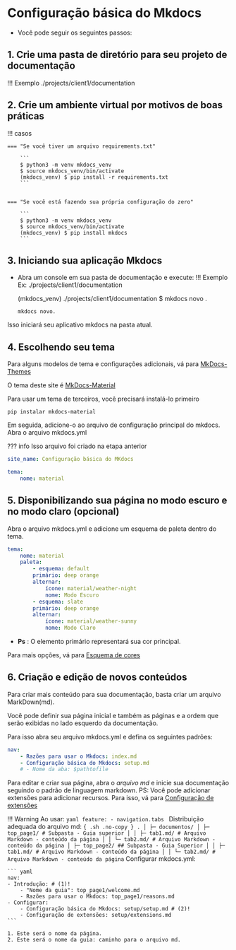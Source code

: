 # Configuração básica do Mkdocs

- Você pode seguir os seguintes passos:

## 1. Crie uma pasta de diretório para seu projeto de documentação
!!! Exemplo
    ./projects/client1/documentation


## 2. Crie um ambiente virtual por motivos de boas práticas

!!! casos

    === "Se você tiver um arquivo requirements.txt"

        ```
        $ python3 -m venv mkdocs_venv
        $ source mkdocs_venv/bin/activate
        (mkdocs_venv) $ pip install -r requirements.txt
        ```
        

    === "Se você está fazendo sua própria configuração do zero"

        ```
        $ python3 -m venv mkdocs_venv
        $ source mkdocs_venv/bin/activate
        (mkdocs_venv) $ pip install mkdocs
        ```

## 3. Iniciando sua aplicação Mkdocs
- Abra um console em sua pasta de documentação e execute:
!!! Exemplo
    Ex: ./projects/client1/documentation

    (mkdocs_venv) ./projects/client1/documentation $ mkdocs novo .

    ```
    mkdocs novo.
    ```
Isso iniciará seu aplicativo mkdocs na pasta atual.

## 4. Escolhendo seu tema

Para alguns modelos de tema e configurações adicionais, vá para [MkDocs-Themes](https://github.com/mkdocs/mkdocs/wiki/MkDocs-Themes)

O tema deste site é [MkDocs-Material](https://squidfunk.github.io/mkdocs-material/)

Para usar um tema de terceiros, você precisará instalá-lo primeiro

```
pip instalar mkdocs-material
```

Em seguida, adicione-o ao arquivo de configuração principal do mkdocs.
Abra o arquivo mkdocs.yml

??? info
    Isso arquivo foi criado na etapa anterior
```yaml
site_name: Configuração básica do MKdocs

tema:
    nome: material
```

## 5. Disponibilizando sua página no modo escuro e no modo claro (opcional)
Abra o arquivo mkdocs.yml e adicione um esquema de paleta dentro do tema.
```yaml
tema:
    nome: material
    paleta:
        - esquema: default
        primário: deep orange
        alternar:
            ícone: material/weather-night
            nome: Modo Escuro
        - esquema: slate
        primário: deep orange
        alternar:
            ícone: material/weather-sunny
            nome: Modo Claro
```
- **Ps** : O elemento primário representará sua cor principal.

Para mais opções, vá para [Esquema de cores](https://squidfunk.github.io/mkdocs-material/setup/change-the-colors/#color-scheme)

## 6. Criação e edição de novos conteúdos

Para criar mais conteúdo para sua documentação, basta criar um arquivo MarkDown(md).

Você pode definir sua página inicial e também as páginas e a ordem que serão exibidas no lado esquerdo da documentação.

Para isso abra seu arquivo mkdocs.yml e defina os seguintes padrões:
```yaml
nav:
    - Razões para usar o Mkdocs: index.md
    - Configuração básica do Mkdocs: setup.md
    # - Nome da aba: $pathtofile
```
Para editar e criar sua página, abra o *arquivo md* e inicie sua documentação seguindo o padrão de linguagem markdown. PS: Você pode adicionar extensões para adicionar recursos. Para isso, vá para [Configuração de extensões](./extensions.pt_BR.md)

!!! Warning
    Ao usar:
    ``` yaml
    feature:
        - navigation.tabs 
    ```
    Distribuição adequada do arquivo md:
    ``` { .sh .no-copy }
    .
    │
    ├─ documentos/
    │ ├─ top_page1/ # Subpasta - Guia superior
    │ │ ├─ tab1.md/ # Arquivo Markdown - conteúdo da página
    │ │ └─ tab2.md/ # Arquivo Markdown - conteúdo da página
    │ ├─ top_page2/ ## Subpasta - Guia Superior
    │ │ ├─ tab1.md/ # Arquivo Markdown - conteúdo da página
    │ │ └─ tab2.md/ # Arquivo Markdown - conteúdo da página
    ```
    Configurar mkdocs.yml:

    ``` yaml
    nav:
    - Introdução: # (1)!
        - "Nome da guia": top_page1/welcome.md
        - Razões para usar o Mkdocs: top_page1/reasons.md
    - Configurar:
        - Configuração básica do Mkdocs: setup/setup.md # (2)!
        - Configuração de extensões: setup/extensions.md
    ```

    1. Este será o nome da página.
    2. Este será o nome da guia: caminho para o arquivo md.